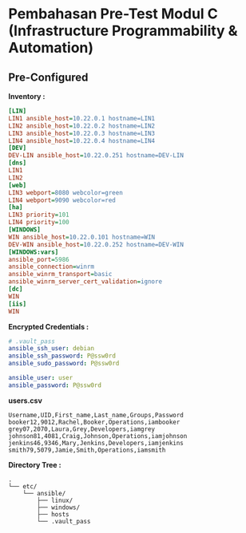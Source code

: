# Pembahasan Pre-Test Modul C (Infrastructure Programmability & Automation)

## Pre-Configured

**Inventory :**

```ini
[LIN]
LIN1 ansible_host=10.22.0.1 hostname=LIN1
LIN2 ansible_host=10.22.0.2 hostname=LIN2
LIN3 ansible_host=10.22.0.3 hostname=LIN3
LIN4 ansible_host=10.22.0.4 hostname=LIN4
[DEV]
DEV-LIN ansible_host=10.22.0.251 hostname=DEV-LIN
[dns]
LIN1
LIN2
[web]
LIN3 webport=8080 webcolor=green
LIN4 webport=9090 webcolor=red
[ha]
LIN3 priority=101
LIN4 priority=100
[WINDOWS]
WIN ansible_host=10.22.0.101 hostname=WIN
DEV-WIN ansible_host=10.22.0.252 hostname=DEV-WIN
[WINDOWS:vars]
ansible_port=5986
ansible_connection=winrm
ansible_winrm_transport=basic
ansible_winrm_server_cert_validation=ignore
[dc]
WIN
[iis]
WIN
```

**Encrypted Credentials :**

```yaml
# .vault_pass
ansible_ssh_user: debian
ansible_ssh_password: P@ssw0rd
ansible_sudo_password: P@ssw0rd

ansible_user: user
ansible_password: P@ssw0rd
```

**users.csv**
```plaintext
Username,UID,First_name,Last_name,Groups,Password
booker12,9012,Rachel,Booker,Operations,iambooker
grey07,2070,Laura,Grey,Developers,iamgrey
johnson81,4081,Craig,Johnson,Operations,iamjohnson
jenkins46,9346,Mary,Jenkins,Developers,iamjenkins
smith79,5079,Jamie,Smith,Operations,iamsmith
```
**Directory Tree :**
```
.
└── etc/
    └── ansible/
        ├── linux/
        ├── windows/
        ├── hosts
        └── .vault_pass
```

